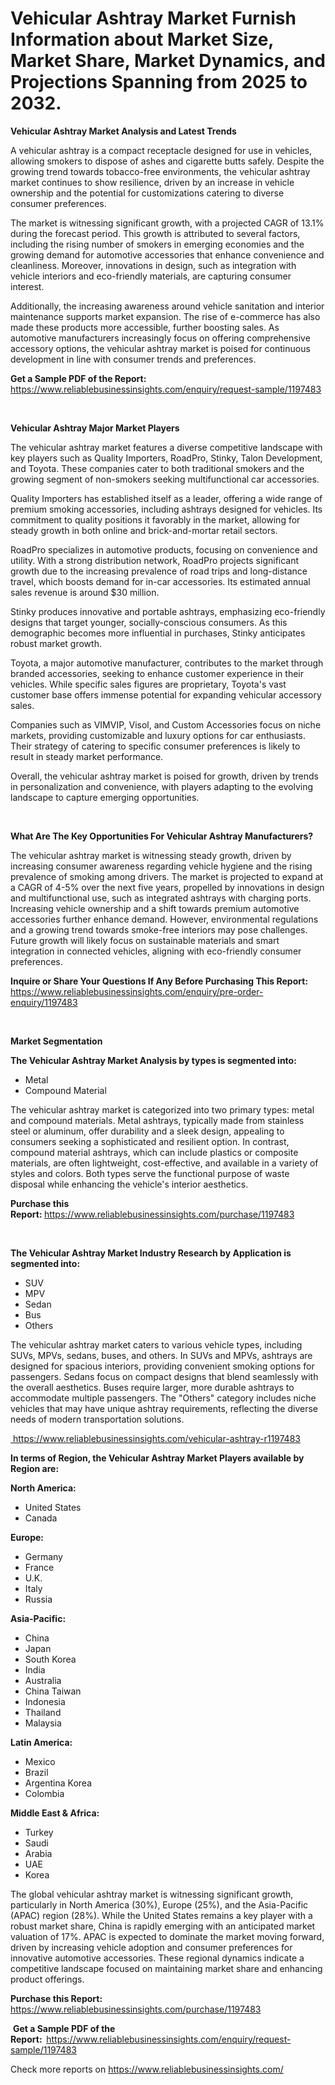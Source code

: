 <p><h1>Vehicular Ashtray Market Furnish Information about Market Size, Market Share, Market Dynamics, and Projections Spanning from 2025 to 2032.</h1></p><p><strong>Vehicular Ashtray Market Analysis and Latest Trends</strong></p>
<p><p>A vehicular ashtray is a compact receptacle designed for use in vehicles, allowing smokers to dispose of ashes and cigarette butts safely. Despite the growing trend towards tobacco-free environments, the vehicular ashtray market continues to show resilience, driven by an increase in vehicle ownership and the potential for customizations catering to diverse consumer preferences.</p><p>The market is witnessing significant growth, with a projected CAGR of 13.1% during the forecast period. This growth is attributed to several factors, including the rising number of smokers in emerging economies and the growing demand for automotive accessories that enhance convenience and cleanliness. Moreover, innovations in design, such as integration with vehicle interiors and eco-friendly materials, are capturing consumer interest.</p><p>Additionally, the increasing awareness around vehicle sanitation and interior maintenance supports market expansion. The rise of e-commerce has also made these products more accessible, further boosting sales. As automotive manufacturers increasingly focus on offering comprehensive accessory options, the vehicular ashtray market is poised for continuous development in line with consumer trends and preferences.</p></p>
<p><strong>Get a Sample PDF of the Report:&nbsp;</strong> <a href="https://www.reliablebusinessinsights.com/enquiry/request-sample/1197483?utm_campaign=3107&utm_medium=2&utm_source=Github&utm_content=ia&utm_term=31032025&utm_id=vehicular-ashtray">https://www.reliablebusinessinsights.com/enquiry/request-sample/1197483</a></p>
<p>&nbsp;</p>
<p><strong>Vehicular Ashtray Major Market Players</strong></p>
<p><p>The vehicular ashtray market features a diverse competitive landscape with key players such as Quality Importers, RoadPro, Stinky, Talon Development, and Toyota. These companies cater to both traditional smokers and the growing segment of non-smokers seeking multifunctional car accessories.</p><p>Quality Importers has established itself as a leader, offering a wide range of premium smoking accessories, including ashtrays designed for vehicles. Its commitment to quality positions it favorably in the market, allowing for steady growth in both online and brick-and-mortar retail sectors.</p><p>RoadPro specializes in automotive products, focusing on convenience and utility. With a strong distribution network, RoadPro projects significant growth due to the increasing prevalence of road trips and long-distance travel, which boosts demand for in-car accessories. Its estimated annual sales revenue is around $30 million.</p><p>Stinky produces innovative and portable ashtrays, emphasizing eco-friendly designs that target younger, socially-conscious consumers. As this demographic becomes more influential in purchases, Stinky anticipates robust market growth.</p><p>Toyota, a major automotive manufacturer, contributes to the market through branded accessories, seeking to enhance customer experience in their vehicles. While specific sales figures are proprietary, Toyota's vast customer base offers immense potential for expanding vehicular accessory sales.</p><p>Companies such as VIMVIP, Visol, and Custom Accessories focus on niche markets, providing customizable and luxury options for car enthusiasts. Their strategy of catering to specific consumer preferences is likely to result in steady market performance.</p><p>Overall, the vehicular ashtray market is poised for growth, driven by trends in personalization and convenience, with players adapting to the evolving landscape to capture emerging opportunities.</p></p>
<p>&nbsp;</p>
<p><strong>What Are The Key Opportunities For Vehicular Ashtray Manufacturers?</strong></p>
<p><p>The vehicular ashtray market is witnessing steady growth, driven by increasing consumer awareness regarding vehicle hygiene and the rising prevalence of smoking among drivers. The market is projected to expand at a CAGR of 4-5% over the next five years, propelled by innovations in design and multifunctional use, such as integrated ashtrays with charging ports. Increasing vehicle ownership and a shift towards premium automotive accessories further enhance demand. However, environmental regulations and a growing trend towards smoke-free interiors may pose challenges. Future growth will likely focus on sustainable materials and smart integration in connected vehicles, aligning with eco-friendly consumer preferences.</p></p>
<p><strong>Inquire or Share Your Questions If Any Before Purchasing This Report:</strong> <a href="https://www.reliablebusinessinsights.com/enquiry/pre-order-enquiry/1197483?utm_campaign=3107&utm_medium=2&utm_source=Github&utm_content=ia&utm_term=31032025&utm_id=vehicular-ashtray">https://www.reliablebusinessinsights.com/enquiry/pre-order-enquiry/1197483</a></p>
<p>&nbsp;</p>
<p><strong>Market Segmentation</strong></p>
<p><strong>The Vehicular Ashtray Market Analysis by types is segmented into:</strong></p>
<p><ul><li>Metal</li><li>Compound Material</li></ul></p>
<p><p>The vehicular ashtray market is categorized into two primary types: metal and compound materials. Metal ashtrays, typically made from stainless steel or aluminum, offer durability and a sleek design, appealing to consumers seeking a sophisticated and resilient option. In contrast, compound material ashtrays, which can include plastics or composite materials, are often lightweight, cost-effective, and available in a variety of styles and colors. Both types serve the functional purpose of waste disposal while enhancing the vehicle's interior aesthetics.</p></p>
<p><strong>Purchase this Report:&nbsp;</strong><a href="https://www.reliablebusinessinsights.com/purchase/1197483?utm_campaign=3107&utm_medium=2&utm_source=Github&utm_content=ia&utm_term=31032025&utm_id=vehicular-ashtray">https://www.reliablebusinessinsights.com/purchase/1197483</a></p>
<p>&nbsp;</p>
<p><strong>The Vehicular Ashtray Market Industry Research by Application is segmented into:</strong></p>
<p><ul><li>SUV</li><li>MPV</li><li>Sedan</li><li>Bus</li><li>Others</li></ul></p>
<p><p>The vehicular ashtray market caters to various vehicle types, including SUVs, MPVs, sedans, buses, and others. In SUVs and MPVs, ashtrays are designed for spacious interiors, providing convenient smoking options for passengers. Sedans focus on compact designs that blend seamlessly with the overall aesthetics. Buses require larger, more durable ashtrays to accommodate multiple passengers. The "Others" category includes niche vehicles that may have unique ashtray requirements, reflecting the diverse needs of modern transportation solutions.</p></p>
<p><a href="https://www.reliablebusinessinsights.com/vehicular-ashtray-r1197483?utm_campaign=3107&utm_medium=2&utm_source=Github&utm_content=ia&utm_term=31032025&utm_id=vehicular-ashtray">&nbsp;https://www.reliablebusinessinsights.com/vehicular-ashtray-r1197483</a></p>
<p><strong>In terms of Region, the Vehicular Ashtray Market Players available by Region are:</strong></p>
<p>
    <p> <strong> North America: </strong>
        <ul>
            <li>United States</li>
            <li>Canada</li>
        </ul>
        </p> 
    <p> <strong> Europe: </strong>
        <ul>
            <li>Germany</li>
            <li>France</li>
            <li>U.K.</li>
            <li>Italy</li>
            <li>Russia</li>
        </ul>
        </p> 
    <p> <strong> Asia-Pacific: </strong>
        <ul>
            <li>China</li>
            <li>Japan</li>
            <li>South Korea</li>
            <li>India</li>
            <li>Australia</li>
            <li>China Taiwan</li>
            <li>Indonesia</li>
            <li>Thailand</li>
            <li>Malaysia</li>
        </ul>
        </p> 
    <p> <strong> Latin America: </strong>
        <ul>
            <li>Mexico</li>
            <li>Brazil</li>
            <li>Argentina Korea</li>
            <li>Colombia</li>
        </ul>
        </p> 
    <p> <strong> Middle East & Africa: </strong>
        <ul>
            <li>Turkey</li>
            <li>Saudi</li>
            <li>Arabia</li>
            <li>UAE</li>
            <li>Korea</li>
        </ul>
    </p>
    </p>
<p><p>The global vehicular ashtray market is witnessing significant growth, particularly in North America (30%), Europe (25%), and the Asia-Pacific (APAC) region (28%). While the United States remains a key player with a robust market share, China is rapidly emerging with an anticipated market valuation of 17%. APAC is expected to dominate the market moving forward, driven by increasing vehicle adoption and consumer preferences for innovative automotive accessories. These regional dynamics indicate a competitive landscape focused on maintaining market share and enhancing product offerings.</p></p>
<p><strong>Purchase this Report: </strong><a href="https://www.reliablebusinessinsights.com/purchase/1197483?utm_campaign=3107&utm_medium=2&utm_source=Github&utm_content=ia&utm_term=31032025&utm_id=vehicular-ashtray">https://www.reliablebusinessinsights.com/purchase/1197483</a></p>
<p>&nbsp;<strong>Get a Sample PDF of the Report:&nbsp;&nbsp;</strong><a href="https://www.reliablebusinessinsights.com/enquiry/request-sample/1197483?utm_campaign=3107&utm_medium=2&utm_source=Github&utm_content=ia&utm_term=31032025&utm_id=vehicular-ashtray">https://www.reliablebusinessinsights.com/enquiry/request-sample/1197483</a></p>
<p><strong></strong></p>
<p>Check more reports on <a href="https://www.reliablebusinessinsights.com/?utm_campaign=3107&utm_medium=2&utm_source=Github&utm_content=ia&utm_term=31032025&utm_id=vehicular-ashtray">https://www.reliablebusinessinsights.com/</a></p>
